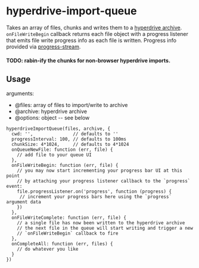 # hyperdrive-import-queue
Takes an array of files, chunks and writes them to a [hyperdrive archive](https://github.com/mafintosh/hyperdrive). `onFileWriteBegin` callback returns each file object with a progress listener that emits file write progress info as each file is written. Progress info provided via [progress-stream](https://www.npmjs.com/package/progress-stream).

#### TODO: rabin-ify the chunks for non-browser hyperdrive imports.

## Usage
arguments:
* @files: array of files to import/write to archive
* @archive: hyperdrive archive
* @options: object -- see below
```
hyperdriveImportQueue(files, archive, {
  cwd: '',               // defaults to ''
  progressInterval: 100, // defaults to 100ms
  chunkSize: 4*1024,     // defaults to 4*1024
  onQueueNewFile: function (err, file) {
    // add file to your queue UI
  },
  onFileWriteBegin: function (err, file) {
    // you may now start incrementing your progress bar UI at this point
    // by attaching your progress listener callback to the `progress` event:
    file.progressListener.on('progress', function (progress) {
     // increment your progress bars here using the `progress` argument data
    })
  },
  onFileWriteComplete: function (err, file) {
    // a single file has now been written to the hyperdrive archive
    // the next file in the queue will start writing and trigger a new
    // `onFileWriteBegin` callback to fire
  },
  onCompleteAll: function (err, files) {
    // do whatever you like
  }
})
```
